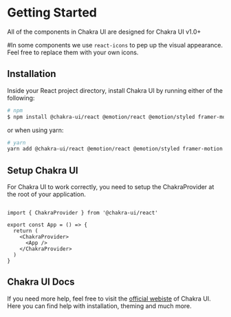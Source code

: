 # Getting Started

All of the components in Chakra UI are designed for Chakra UI v1.0+<br>

#In some components we use `react-icons` to pep up the visual appearance. Feel free to replace them with your own icons.

## Installation

Inside your React project directory, install Chakra UI by running either of the following:

```sh
# npm
$ npm install @chakra-ui/react @emotion/react @emotion/styled framer-motion react-icons
```

or when using yarn:

```sh
# yarn
yarn add @chakra-ui/react @emotion/react @emotion/styled framer-motion react-icons
```

## Setup Chakra UI

For Chakra UI to work correctly, you need to setup the ChakraProvider at the root of your application.

```tsx

import { ChakraProvider } from '@chakra-ui/react'

export const App = () => {
  return (
    <ChakraProvider>
      <App />
    </ChakraProvider>
  )
}
```

## Chakra UI Docs

If you need more help, feel free to visit the [official webiste](https://chakra-ui.com) of Chakra UI. Here you can find help with installation, theming and much more.

